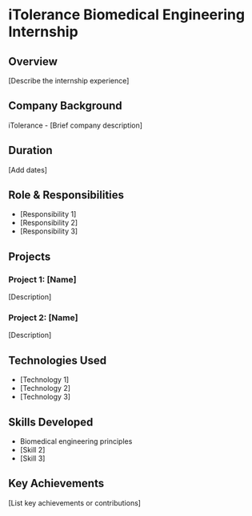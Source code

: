 # iTolerance Biomedical Engineering Internship

## Overview

[Describe the internship experience]

## Company Background

iTolerance - [Brief company description]

## Duration

[Add dates]

## Role & Responsibilities

- [Responsibility 1]
- [Responsibility 2]
- [Responsibility 3]

## Projects

### Project 1: [Name]
[Description]

### Project 2: [Name]
[Description]

## Technologies Used

- [Technology 1]
- [Technology 2]
- [Technology 3]

## Skills Developed

- Biomedical engineering principles
- [Skill 2]
- [Skill 3]

## Key Achievements

[List key achievements or contributions]